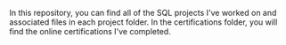 In this repository, you can find all of the SQL projects I've worked on and associated files in each project folder. 
In the certifications folder, you will find the online certifications I've completed.
